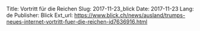 Title: Vortritt für die Reichen
Slug: 2017-11-23_blick
Date: 2017-11-23
Lang: de
Publisher: Blick
Ext_url: https://www.blick.ch/news/ausland/trumps-neues-internet-vortritt-fuer-die-reichen-id7636916.html